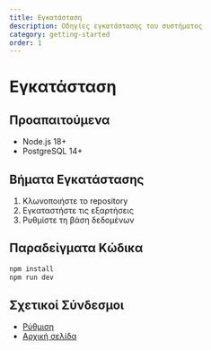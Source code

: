 ```yaml
---
title: Εγκατάσταση
description: Οδηγίες εγκατάστασης του συστήματος
category: getting-started
order: 1
---
```


# Εγκατάσταση

## Προαπαιτούμενα

- Node.js 18+
- PostgreSQL 14+

## Βήματα Εγκατάστασης

1. Κλωνοποιήστε το repository
2. Εγκαταστήστε τις εξαρτήσεις
3. Ρυθμίστε τη βάση δεδομένων

## Παραδείγματα Κώδικα

```javascript
npm install
npm run dev
```

## Σχετικοί Σύνδεσμοι

- [Ρύθμιση](configuration.md)
- [Αρχική σελίδα](../index.md) 